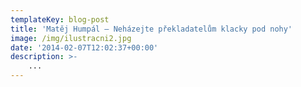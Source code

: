 ```yaml
---
templateKey: blog-post
title: 'Matěj Humpál – Neházejte překladatelům klacky pod nohy'
image: /img/ilustracni2.jpg
date: '2014-02-07T12:02:37+00:00'
description: >-
    ...
---
```

